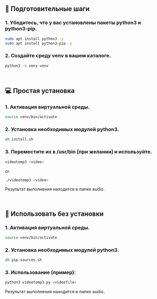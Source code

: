 ## 📄 Подготовительные шаги

### 1. Убедитесь, что у вас установлены пакеты python3 и python3-pip.

```bash
sudo apt install python3 -y
sudo apt install python3-pip -y
```

### 2. Создайте среду venv в вашем каталоге.

```bash 
python3 -m venv venv
```

<br />

## 💻 Простая установка

### 1. Активация виртуальной среды.
```bash
source venv/bin/activate
```

### 2. Установка необходимых модулей python3.
```bash
sh install.sh
```

### 3. Переместите их в /usr/bin [при желании] и используйте.
```bash
videotomp3 <video>
```

or 

```bash
./videotomp3 <video>
```

Результат выполнения находится в папке audio.

<br />

## 📖 Использовать без установки

### 1. Активация виртуальной среды.
```bash
source venv/bin/activate
```

### 2. Установка необходимых модулей python3.
```bash
sh pip-sources.sh
```

### 3. Использование (пример):
```python
python3 videotomp3.py <videofile>
```

Результат выполнения находится в папке audio.


